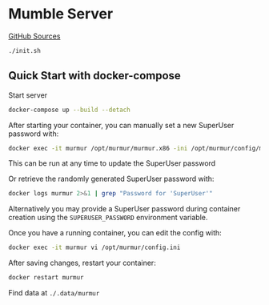 # Mumble Server

[GitHub Sources](https://github.com/goofball222/murmur)

``` bash
./init.sh
```

## Quick Start with docker-compose

Start server

``` bash
docker-compose up --build --detach
```

After starting your container, you can manually set a new SuperUser password with:

``` bash
docker exec -it murmur /opt/murmur/murmur.x86 -ini /opt/murmur/config/murmur.ini -supw <password>
```

This can be run at any time to update the SuperUser password

Or retrieve the randomly generated SuperUser password with:

``` bash
docker logs murmur 2>&1 | grep "Password for 'SuperUser'"
```

Alternatively you may provide a SuperUser password during container creation using the `SUPERUSER_PASSWORD` environment variable.

Once you have a running container, you can edit the config with:

``` bash
docker exec -it murmur vi /opt/murmur/config.ini
```

After saving changes, restart your container:

``` bash
docker restart murmur
```

Find data at `./.data/murmur`
